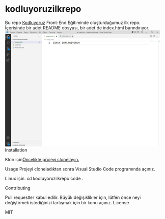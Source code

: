 # kodluyoruzilkrepo
Bu repo [Kodluyoruz](https://www.kodluyoruz.org/) Front-End Eğitiminde oluşturduğumuz ilk repo. İçerisinde bir adet README dosyası, bir adet de index.html barındırıyor.
![test](ekran.jpg)
Installation

Klon için[Öncelikle projeyi clonelayın.](https://github.com/karakalem54/kodluyoruzilkrepo.git)

Usage
Projeyi cloneladıktan sonra Visual Studio Code programında açınız.

Linux için:
cd kodluyoruzilkrepo
code .

Contributing

Pull requestler kabul edilir. Büyük değişiklikler için, lütfen önce neyi değiştirmek istediğinizi tartışmak için bir konu açınız.
License

MIT [](https://choosealicense.com/licenses/mit/)